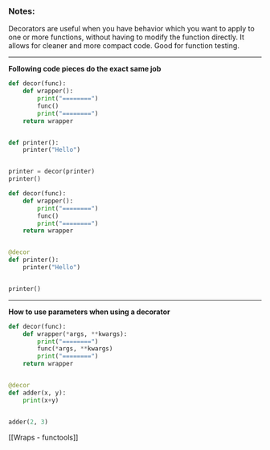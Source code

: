 ### Notes:
Decorators are useful when you have behavior which you want to apply to one or more functions, without having to modify the function directly. It allows for cleaner and more compact code. Good for function testing.

---
**Following code pieces do the exact same job**
```python
def decor(func):
    def wrapper():
        print("========")
        func()
        print("========")
    return wrapper


def printer():
	printer("Hello")


printer = decor(printer)
printer()
```

```python
def decor(func):
    def wrapper():
        print("========")
        func()
        print("========")
    return wrapper


@decor
def printer():
	printer("Hello")


printer()
```
---
**How to use parameters when using a decorator**
```python
def decor(func):
	def wrapper(*args, **kwargs):
		print("========")
		func(*args, **kwargs)
		print("========")
	return wrapper


@decor
def adder(x, y):
	print(x+y)


adder(2, 3)
```


[[Wraps - functools]]
